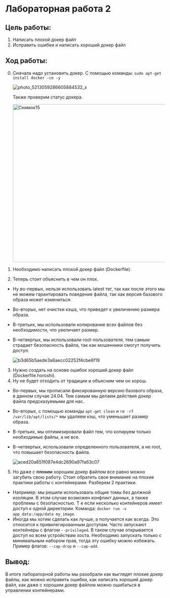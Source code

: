 # Лабораторная работа 2
## Цель работы: 
1) Написать плохой докер файл
2) Исправить ошибки и написать хороший докер файл
## Ход работы: 
0) Сначала надо установить докер. С помощью команды: ```sudo apt-get install docker -ce -y```
   
   ![photo_5213059286605884532_x](https://github.com/user-attachments/assets/291df466-2785-4ab8-b9c7-c1817ce03110)

    Также проверим статус докера.

     <img width="500" alt="Снимок15" src="https://github.com/user-attachments/assets/b3ac8632-7f6a-44dd-9c80-3fa009efffba">

1) Необходимо написать плохой докер файл (Dockerfile).
2) Теперь стоит объяснить в чем он плох. 
* Ну во-первых, нельзя использовать latest тег, так как после этого мы не можем гарантировать поведение файла, так как версия базового образа может измениться. 
* Во-вторых, нет очистки кэша, что приведет к увеличению размера образа.
* В-третьих, мы использовали копирование всех файлов без необходимости, что увеличает размер.
* В-четвертых, мы использовали root-пользователя, тем самым страдает безопасность файла, так как мошенники смогут получить доступ.
  
  ![b3d65b5aede3a6aecc02252f4cbe6f19](https://github.com/user-attachments/assets/221f2312-c563-4c86-93a8-4de70dc446b1)

3) Нужно создать на основе ошибок хороший докер файл (Dockerfile.horoshi).
4) Ну не будет отходить от традиции и объясним чем он хорош.
* Во-первых, мы прописали фиксированную версию базового образа, в данном случае 24.04. Тем самым мы делаем действия докер файла предсказуемыми для нас.
* Во-вторых, с помощью команды ```apt-get clean``` и ```rm -rf /var/lib/apt/lists/*``` мы удаляем кэш, что уменьшает размер образа.
* В-третьих, мы оптимизировали файл тем, что копируем только необходимые файлы, а не все.
* В-четвертых, использовали определенного пользователя, а не root, что повышает безопасность файла.
  
  ![aced20a851f087e4dc2690a97fa63c07](https://github.com/user-attachments/assets/91ab7ad4-e735-4731-b1db-94a137d9b8c3)

5) Но даже с ~~плохим~~ хорошим докер файлом все равно можно загубить свою работу. Стоит обратить свое внимание на плохие практики работы с контейнерами. Разберем 2 практики.
* Например: мы решили использовать общие томы без должной изоляции. В этом случае возможен конфликт данных, а также проблемы с безопасностью. Т е если несколько контейнеров имеет доступ к одной директории. Команда: ```docker run -v app_data:/app/data my_image```.
* Иногда мы хотим сделать как лучше, а получается как всегда. Это относится к привилегированным доступам. Часто запускают контейнеры с флагом ```--privileged```. В таком случае открывается доступ ко всем устройствам хоста. Необходимо запускать только с минимальным набором прав, тогда эту ошибку можно избежать. Пример флагов: ```--cap-drop``` и ```--cap-add```.
## Вывод:
В итоге лабораторной работы мы разобрали как выглядят плохие докер файлы, как можно исправить ошибки, как написать хороший докер файл, как даже с хорошим докер файлом можно ошибаться в управлении контейнерами.
  
